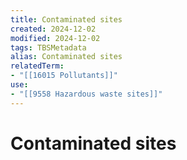 ```yaml
---
title: Contaminated sites
created: 2024-12-02
modified: 2024-12-02
tags: TBSMetadata
alias: Contaminated sites
relatedTerm:
- "[[16015 Pollutants]]"
use:
- "[[9558 Hazardous waste sites]]"
---
```

# Contaminated sites
